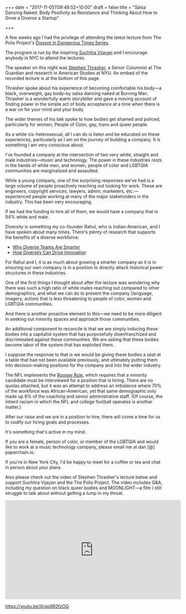 +++
date = "2017-11-05T09:48:52+10:00"
draft = false
title = "Salsa Dancing Naked: Body Positivity as Resistance and Thinking About How to Grow a Diverse a Startup"

+++

A few weeks ago I had the privilege of attending the latest lecture from The Polis Project's [Dissent In Dangerous Times Series](http://thepolisproject.com/archives/category/dissent-in-dangerous-times).

The program is run by the inspiring [Suchitra Vijayan](https://twitter.com/suchitrav) and I encourage anybody in NYC to attend the lectures.

The speaker on this night was [Stephen Thrasher](https://twitter.com/thrasherxy), a Senior Columnist at The Guardian and research in American Studies at NYU. An embed of the recorded lecture is at the bottom of this page.

Thrasher spoke about his experience of becoming comfortable his body—a black, overweight, gay body–by salsa dancing naked at Burning Man. Thrasher is a wonderfully warm storyteller and gave a moving account of finding power in the simple act of body acceptance at a time when there is a war on for your mind and your body.

The wider themes of his talk spoke to how bodies get shamed and policed, particularly for women, People of Color, gay, trans and queer people.

As a white cis-heterosexual, all I can do is listen and be educated on these experiences, particularly as I am on the journey of building a company. It is something I am very conscious about.

I've founded a company at the intersection of two very white, straight and male industries—music and technology. The power in these industries rests in the hands of white men, and women, people of color and LGBTQIA  communities are marginalized and assaulted.

While a young company, one of the surprising responses we've had is a large volume of people proactively reaching out looking for work. These are engineers, copyright services, lawyers, admin, marketers, etc.—experienced people working at many of the major stakeholders in the industry. This has been very encouraging.

If we had the funding to hire all of them, we would have a company that is 94% white and male.

Diversity is something my co-founder Rahul, who is Indian-American, and I have spoken about many times. There's plenty of research that supports the benefits of a diverse workforce:

* [Why Diverse Teams Are Smarter](https://hbr.org/2016/11/why-diverse-teams-are-smarter)
* [How Diversity Can Drive Innovation](https://hbr.org/2013/12/how-diversity-can-drive-innovation)

For Rahul and I, it is as much about growing a smarter company as it is in ensuring our own company is in a position to directly attack historical power structures in these industries.

One of the first things I thought about after the lecture was wondering why there was such a high ratio of white males reaching out compared to other demographics, and what we can do to present the company (language, imagery, action) that is less threatening to people of color, women and LGBTQIA communities.

And there is another proactive element to this—we need to be more diligent in seeking out minority spaces and approach those communities.

An additional component to reconcile is that we are simply inducing these bodies into a capitalist system that has purposefully disenfranchized and discriminated against these communities. We are asking that these bodies become labor of the system that has exploited them.

I suppose the response to that is we would be giving these bodies a seat at a table that had not been available previously, and ultimately putting them into decision-making positions for the company and into the wider industry.

The NFL implements the [Rooney Rule](https://qz.com/959608/the-legacy-of-the-man-behind-footballs-rooney-rule-requiring-interviewing-minority-candidates-lives-on-in-silicon-valley/), which requires that a minority candidate must be interviewed for a position that is hiring. There are no quotas attached, but it was an attempt to address an imbalance where 70% of the workforce was African-American, yet that same demographic only made up 6% of the coaching and senior administrative staff. (Of course, the inherit racism in which the NFL and college football operates is another matter.)

After our raise and we are in a position to hire, there will come a time for us to codify our hiring goals and processes.

It's something that's active in my mind.

If you are a female, person of color, or member of the LGBTQIA and would like to work at a music technology company, please email me at dan [@] paperchain.io.

If you're in New York City, I'd be happy to meet for a coffee or tea and chat in person about your plans.

Also please check out the video of Stephen Thrasher's lecture below and support Suchitra Vijayan and the The Polis Project. The video includes Q&A, including my question on black queer bodies and MOONLIGHT—a film I still struggle to talk about without getting a lump in my throat.

<div class="videoWrapper">
<iframe width="560" height="315" src="https://www.youtube.com/embed/Xrgp9R2fzOQ" frameborder="0" allowfullscreen></iframe>
</div>

https://youtu.be/Xrgp9R2fzOQ
